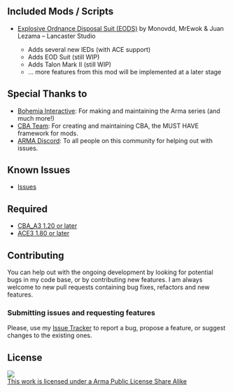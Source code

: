 ## Included Mods / Scripts
* [Explosive Ordnance Disposal Suit (EODS)](https://forums.bohemia.net/forums/topic/173102-eods-explosive-ordnance-disposal-suite/) by Monovdd, MrEwok & Juan Lezama – Lancaster Studio

    * Adds several new IEDs (with ACE support)
    * Adds EOD Suit (still WIP)
    * Adds Talon Mark II (still WIP)
    * ... more features from this mod will be implemented at a later stage

## Special Thanks to
* [Bohemia Interactive](https://www.bohemia.net/games/arma3): For making and maintaining the Arma series (and much more!)
* [CBA Team](https://github.com/CBATeam/CBA_A3): For creating and maintaining CBA, the MUST HAVE framework for mods.
* [ARMA Discord](https://discord.gg/arma): To all people on this community for helping out with issues.

## Known Issues
* [Issues](https://github.com/Grezvany13/AExt/issues)

## Required
* [CBA_A3 1.20 or later](https://github.com/CBATeam/CBA_A3)
* [ACE3 1.80 or later](https://ace3mod.com/)

## Contributing

You can help out with the ongoing development by looking for potential bugs in my code base, or by contributing new features. I am always welcome to new pull requests containing bug fixes, refactors and new features.

### Submitting issues and requesting features

Please, use my [Issue Tracker](https://github.com/Grezvany13/AExt/issues) to report a bug, propose a feature, or suggest changes to the existing ones.

## License

<a rel="license" href="http://www.bistudio.com/licenses/arma-public-license-share-alike" target="_blank" >
 <img src="http://www.bistudio.com/license-icons/small/APL-SA.png" >
 <br>
 This work is licensed under a Arma Public License Share Alike
</a>
